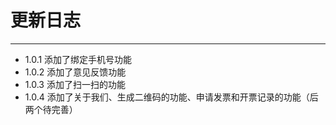 # 更新日志
---
* 1.0.1 添加了绑定手机号功能
* 1.0.2 添加了意见反馈功能
* 1.0.3 添加了扫一扫的功能
* 1.0.4 添加了关于我们、生成二维码的功能、申请发票和开票记录的功能（后两个待完善）

